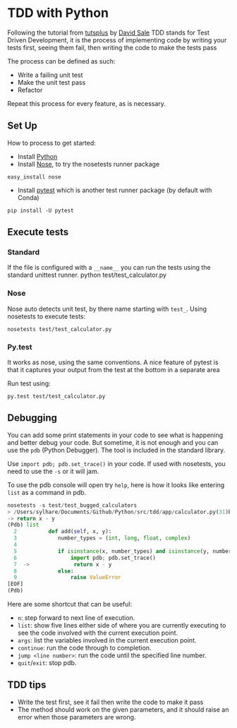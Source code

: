 # TDD with Python

Following the tutorial from [tutsplus](https://code.tutsplus.com/tutorials/beginning-test-driven-development-in-python--net-30137)
by [David Sale](https://tutsplus.com/authors/david-sale?_ga=2.247794695.1248959652.1515442515-1593036353.1515199852)
TDD stands for Test Driven Development, it is the process of implementing code by writing your tests first,
seeing them fail, then writing the code to make the tests pass

The process can be defined as such:

- Write a failing unit test
- Make the unit test pass
- Refactor

Repeat this process for every feature, as is necessary.


## Set Up

How to process to get started:

- Install [Python](https://github.com/Sylhare/Python)
- Install [Nose](http://nose.readthedocs.io/en/latest/), to try the nosetests runner package
```
easy_install nose
```
- Install [pytest](https://docs.pytest.org/en/latest/) which is another test runner package (by default with Conda)
```
pip install -U pytest
```

## Execute tests

### Standard

If the file is configured with a `__name__` you can run the tests using the standard unittest runner.
python test/test_calculator.py

### Nose

Nose auto detects unit test, by there name starting with `test_`.
Using nosetests to execute tests:
```
nosetests test/test_calculator.py
```

### Py.test

It works as nose, using the same conventions.
A nice feature of pytest is that it captures your output from the test at the bottom in a separate area

Run test using:
```
py.test test/test_calculator.py
```

## Debugging

You can add some print  statements in your code to see what is happening and better debug your code.
But sometime, it is not enough and you can use the `pdb` (Python Debugger).
The tool is included in the standard library.

Use `import pdb; pdb.set_trace()` in your code.
If used with nosetests, you need to use the `-s` or it will jam.

To use the pdb console will open try `help`, here is how it looks like entering `list` as a command in pdb.
```python
nosetests -s test/test_bugged_calculators
> /Users/sylhare/Documents/Github/Python/src/tdd/app/calculator.py(31)bugged_add_with_pdb()
-> return x - y
(Pdb) list
  2          def add(self, x, y):
  3             number_types = (int, long, float, complex)
  4
  5             if isinstance(x, number_types) and isinstance(y, number_types):
  6                 import pdb; pdb.set_trace()
  7  ->              return x - y
  8             else:
  9                 raise ValueError
[EOF]
(Pdb)
```

Here are some shortcut that can be useful:

- `n`: step forward to next line of execution.
- `list`: show five lines either side of where you are currently executing to see the code involved with the current execution point.
- `args`: list the variables involved in the current execution point.
- `continue`: run the code through to completion.
- `jump <line number>`: run the code until the specified line number.
- `quit`/`exit`: stop pdb.


## TDD tips

- Write the test first, see it fail then write the code to make it pass
- The method should work on the given parameters, and it should raise an error when those parameters are wrong.

